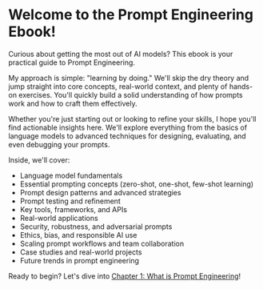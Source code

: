 # Welcome to the Prompt Engineering Ebook!

Curious about getting the most out of AI models? This ebook is your practical guide to Prompt Engineering.

My approach is simple: "learning by doing." We'll skip the dry theory and jump straight into core concepts, real-world context, and plenty of hands-on exercises. You'll quickly build a solid understanding of how prompts work and how to craft them effectively.

Whether you're just starting out or looking to refine your skills, I hope you'll find actionable insights here. We'll explore everything from the basics of language models to advanced techniques for designing, evaluating, and even debugging your prompts.

Inside, we'll cover:

- Language model fundamentals
- Essential prompting concepts (zero-shot, one-shot, few-shot learning)
- Prompt design patterns and advanced strategies
- Prompt testing and refinement
- Key tools, frameworks, and APIs
- Real-world applications
- Security, robustness, and adversarial prompts
- Ethics, bias, and responsible AI use
- Scaling prompt workflows and team collaboration
- Case studies and real-world projects
- Future trends in prompt engineering

Ready to begin? Let's dive into [Chapter 1: What is Prompt Engineering](01-introduction/1.1-what-is-prompt-engineering.md)!
